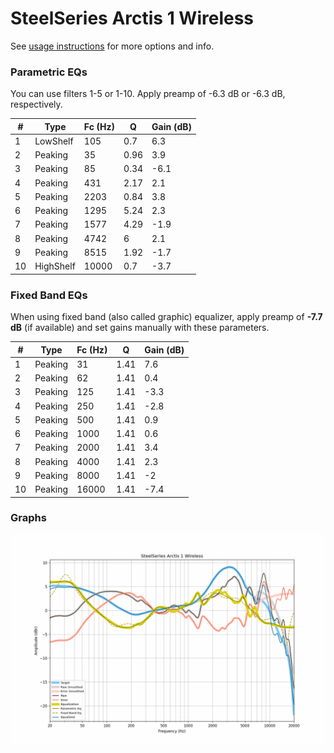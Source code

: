 # SteelSeries Arctis 1 Wireless
See [usage instructions](https://github.com/jaakkopasanen/AutoEq#usage) for more options and info.

### Parametric EQs
You can use filters 1-5 or 1-10. Apply preamp of -6.3 dB or -6.3 dB, respectively.

|   # | Type      |   Fc (Hz) |    Q |   Gain (dB) |
|-----|-----------|-----------|------|-------------|
|   1 | LowShelf  |       105 | 0.7  |         6.3 |
|   2 | Peaking   |        35 | 0.96 |         3.9 |
|   3 | Peaking   |        85 | 0.34 |        -6.1 |
|   4 | Peaking   |       431 | 2.17 |         2.1 |
|   5 | Peaking   |      2203 | 0.84 |         3.8 |
|   6 | Peaking   |      1295 | 5.24 |         2.3 |
|   7 | Peaking   |      1577 | 4.29 |        -1.9 |
|   8 | Peaking   |      4742 | 6    |         2.1 |
|   9 | Peaking   |      8515 | 1.92 |        -1.7 |
|  10 | HighShelf |     10000 | 0.7  |        -3.7 |

### Fixed Band EQs
When using fixed band (also called graphic) equalizer, apply preamp of **-7.7 dB** (if available) and set gains manually with these parameters.

|   # | Type    |   Fc (Hz) |    Q |   Gain (dB) |
|-----|---------|-----------|------|-------------|
|   1 | Peaking |        31 | 1.41 |         7.6 |
|   2 | Peaking |        62 | 1.41 |         0.4 |
|   3 | Peaking |       125 | 1.41 |        -3.3 |
|   4 | Peaking |       250 | 1.41 |        -2.8 |
|   5 | Peaking |       500 | 1.41 |         0.9 |
|   6 | Peaking |      1000 | 1.41 |         0.6 |
|   7 | Peaking |      2000 | 1.41 |         3.4 |
|   8 | Peaking |      4000 | 1.41 |         2.3 |
|   9 | Peaking |      8000 | 1.41 |        -2   |
|  10 | Peaking |     16000 | 1.41 |        -7.4 |

### Graphs
![](./SteelSeries%20Arctis%201%20Wireless.png)
